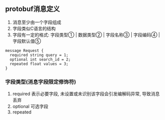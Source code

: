 ## protobuf消息定义

1. 消息至少由一个字段组成
2. 字段类似C语言的结构
3. 字段有一定的格式: 字段类型① | 数据类型② | 字段名称③ | 字段编码④ | 字段默认值⑤
```
message Request {
  required string query = 1;
  optional int search_id = 2;
  repeated float values = 3;
}
```

### 字段类型(消息字段限定修饰符)
1. required 表示必要字段, 未设置或未识别该字段会引发编解码异常, 导致消息丢弃
2. optional 可选字段
3. repeated
